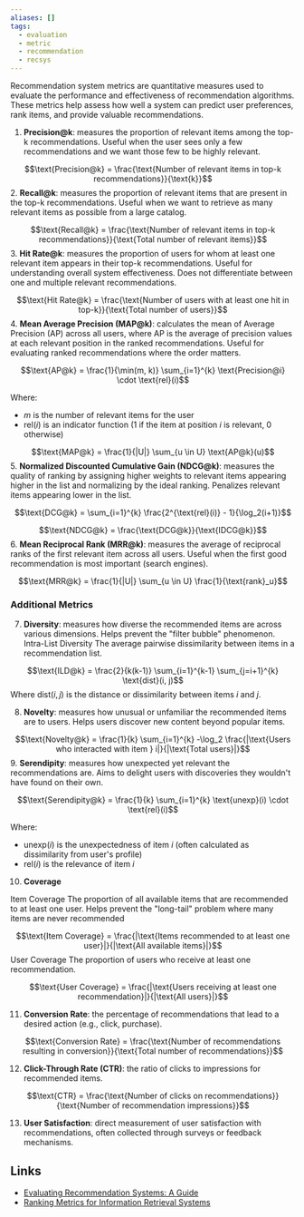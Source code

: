 ```yaml
---
aliases: []
tags:
  - evaluation
  - metric
  - recommendation
  - recsys
---
```

Recommendation system metrics are quantitative measures used to evaluate the performance and effectiveness of recommendation algorithms. These metrics help assess how well a system can predict user preferences, rank items, and provide valuable recommendations.

1. **Precision@k**: measures the proportion of relevant items among the top-k recommendations. Useful when the user sees only a few recommendations and we want those few to be highly relevant.

$$\text{Precision@k} = \frac{\text{Number of relevant items in top-k recommendations}}{\text{k}}$$
2. **Recall@k**: measures the proportion of relevant items that are present in the top-k recommendations. Useful when we want to retrieve as many relevant items as possible from a large catalog.

$$\text{Recall@k} = \frac{\text{Number of relevant items in top-k recommendations}}{\text{Total number of relevant items}}$$
3. **Hit Rate@k**: measures the proportion of users for whom at least one relevant item appears in their top-k recommendations. Useful for understanding overall system effectiveness. Does not differentiate between one and multiple relevant recommendations.

$$\text{Hit Rate@k} = \frac{\text{Number of users with at least one hit in top-k}}{\text{Total number of users}}$$
4. **Mean Average Precision (MAP@k)**: calculates the mean of Average Precision (AP) across all users, where AP is the average of precision values at each relevant position in the ranked recommendations. Useful for evaluating ranked recommendations where the order matters.

$$\text{AP@k} = \frac{1}{\min(m, k)} \sum_{i=1}^{k} \text{Precision@i} \cdot \text{rel}(i)$$

Where:
- $m$ is the number of relevant items for the user
- $\text{rel}(i)$ is an indicator function (1 if the item at position $i$ is relevant, 0 otherwise)

$$\text{MAP@k} = \frac{1}{|U|} \sum_{u \in U} \text{AP@k}(u)$$
5. **Normalized Discounted Cumulative Gain (NDCG@k)**: measures the quality of ranking by assigning higher weights to relevant items appearing higher in the list and normalizing by the ideal ranking. Penalizes relevant items appearing lower in the list.

$$\text{DCG@k} = \sum_{i=1}^{k} \frac{2^{\text{rel}(i)} - 1}{\log_2(i+1)}$$

$$\text{NDCG@k} = \frac{\text{DCG@k}}{\text{IDCG@k}}$$
6. **Mean Reciprocal Rank (MRR@k)**: measures the average of reciprocal ranks of the first relevant item across all users. Useful when the first good recommendation is most important (search engines).

$$\text{MRR@k} = \frac{1}{|U|} \sum_{u \in U} \frac{1}{\text{rank}_u}$$
### Additional Metrics

7. **Diversity**: measures how diverse the recommended items are across various dimensions. Helps prevent the "filter bubble" phenomenon.
Intra-List Diversity
The average pairwise dissimilarity between items in a recommendation list.

$$\text{ILD@k} = \frac{2}{k(k-1)} \sum_{i=1}^{k-1} \sum_{j=i+1}^{k} \text{dist}(i, j)$$
Where $\text{dist}(i, j)$ is the distance or dissimilarity between items $i$ and $j$.

8. **Novelty**: measures how unusual or unfamiliar the recommended items are to users. Helps users discover new content beyond popular items.

$$\text{Novelty@k} = \frac{1}{k} \sum_{i=1}^{k} -\log_2 \frac{|\text{Users who interacted with item } i|}{|\text{Total users}|}$$
9. **Serendipity**: measures how unexpected yet relevant the recommendations are. Aims to delight users with discoveries they wouldn't have found on their own.

$$\text{Serendipity@k} = \frac{1}{k} \sum_{i=1}^{k} \text{unexp}(i) \cdot \text{rel}(i)$$

Where:
- $\text{unexp}(i)$ is the unexpectedness of item $i$ (often calculated as dissimilarity from user's profile)
- $\text{rel}(i)$ is the relevance of item $i$

10. **Coverage**

Item Coverage
The proportion of all available items that are recommended to at least one user. Helps prevent the "long-tail" problem where many items are never recommended

$$\text{Item Coverage} = \frac{|\text{Items recommended to at least one user}|}{|\text{All available items}|}$$
User Coverage
The proportion of users who receive at least one recommendation.

$$\text{User Coverage} = \frac{|\text{Users receiving at least one recommendation}|}{|\text{All users}|}$$


11. **Conversion Rate**: the percentage of recommendations that lead to a desired action (e.g., click, purchase).

$$\text{Conversion Rate} = \frac{\text{Number of recommendations resulting in conversion}}{\text{Total number of recommendations}}$$

12. **Click-Through Rate (CTR)**: the ratio of clicks to impressions for recommended items.

$$\text{CTR} = \frac{\text{Number of clicks on recommendations}}{\text{Number of recommendation impressions}}$$

13. **User Satisfaction**: direct measurement of user satisfaction with recommendations, often collected through surveys or feedback mechanisms.

## Links
- [Evaluating Recommendation Systems: A Guide](https://www.evidentlyai.com/ranking-metrics/evaluating-recommender-systems)
- [Ranking Metrics for Information Retrieval Systems](https://weaviate.io/blog/retrieval-evaluation-metrics)
